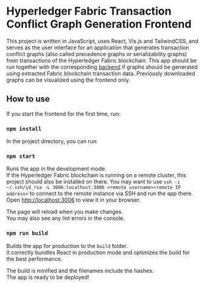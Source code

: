 # Hyperledger Fabric Transaction Conflict Graph Generation Frontend

This project is written in JavaScript, uses React, Vis.js and TailwindCSS, and serves as the user interface for an application that generates transaction conflict graphs (also called precedence graphs or serializability graphs) from transactions of the Hyperledger Fabric blockchain.
This app should be run together with the corresponding [backend](https://github.com/ninori9/GraphGenerationBackend) if graphs should be generated using extracted Fabric blockchain transaction data.
Previously downloaded graphs can be visualized using the frontend only.

## How to use

If you start the frontend for the first time, run:

### `npm install`

In the project directory, you can run:

### `npm start`

Runs the app in the development mode.\
If the Hyperledger Fabric blockchain is running on a remote cluster, this project should also be installed on there.
You may want to use `ssh -i ~/.ssh/id_rsa -L 3006:localhost:3006 <remote username><remote IP address>` to connect to the remote instance via SSH and run the app there.
Open [http://localhost:3006](http://localhost:3006) to view it in your browser.

The page will reload when you make changes.\
You may also see any lint errors in the console.

### `npm run build`

Builds the app for production to the `build` folder.\
It correctly bundles React in production mode and optimizes the build for the best performance.

The build is minified and the filenames include the hashes.\
The app is ready to be deployed!
